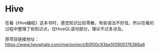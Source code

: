 # Hive
在看《Hive编程》这本书时，感觉知识比较零散，有些语法不好找，所以在看的过程中整理了些知识点，仅HiveQL语句部分，理论不过多涉及。

原项目链接地址：https://www.heywhale.com/mw/project/60f00c93be5f0900176366a6
